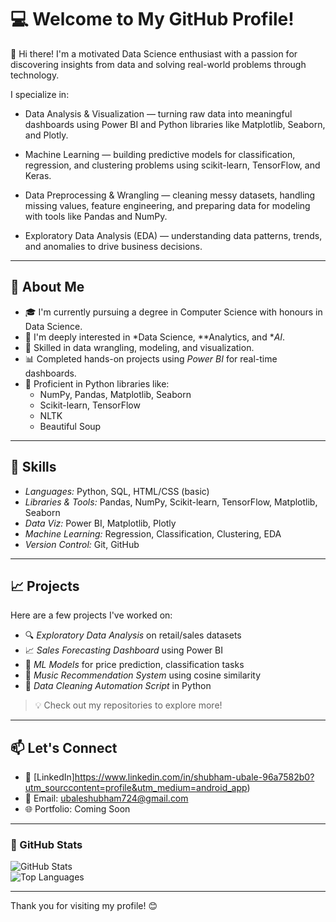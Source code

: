 # 💻 Welcome to My GitHub Profile!

👋 Hi there!
I'm a motivated Data Science enthusiast with a passion for discovering insights from data and solving real-world problems through technology.

I specialize in:

- Data Analysis & Visualization — turning raw data into meaningful dashboards using Power BI and Python libraries like Matplotlib, Seaborn, and Plotly.

- Machine Learning — building predictive models for classification, regression, and clustering problems using scikit-learn, TensorFlow, and Keras.

- Data Preprocessing & Wrangling — cleaning messy datasets, handling missing values, feature engineering, and preparing data for modeling with tools like Pandas and NumPy.

- Exploratory Data Analysis (EDA) — understanding data patterns, trends, and anomalies to drive business decisions.

---

## 🧠 About Me

- 🎓 I'm currently pursuing a degree in Computer Science with honours in Data Science.
- 🔬 I'm deeply interested in *Data Science, **Analytics, and **AI*.
- 🧰 Skilled in data wrangling, modeling, and visualization.
- 📊 Completed hands-on projects using *Power BI* for real-time dashboards.
- 🐍 Proficient in Python libraries like:
  - NumPy, Pandas, Matplotlib, Seaborn
  - Scikit-learn, TensorFlow
  - NLTK
  - Beautiful Soup

---

## 🚀 Skills

- *Languages:* Python, SQL, HTML/CSS (basic)
- *Libraries & Tools:* Pandas, NumPy, Scikit-learn, TensorFlow, Matplotlib, Seaborn
- *Data Viz:* Power BI, Matplotlib, Plotly
- *Machine Learning:* Regression, Classification, Clustering, EDA
- *Version Control:* Git, GitHub

---

## 📈 Projects

Here are a few projects I've worked on:

- 🔍 *Exploratory Data Analysis* on retail/sales datasets
- 📈 *Sales Forecasting Dashboard* using Power BI
- 🤖 *ML Models* for price prediction, classification tasks
- 🎵 *Music Recommendation System* using cosine similarity
- 🧹 *Data Cleaning Automation Script* in Python

> 💡 Check out my repositories to explore more!

---

## 📫 Let's Connect

- 💼 [LinkedIn]https://www.linkedin.com/in/shubham-ubale-96a7582b0?utm_sourccontent=profile&utm_medium=android_app)  
- 📧 Email: ubaleshubham724@gmail.com
- 🌐 Portfolio: Coming Soon

---

### 🔧 GitHub Stats

![GitHub Stats](https://github-readme-stats.vercel.app/api?username=ShubhamUbale22&show_icons=true&theme=tokyonight)  
![Top Languages](https://github-readme-stats.vercel.app/api/top-langs/?username=ShubhamUbale22&layout=compact&theme=tokyonight)

---

Thank you for visiting my profile! 😊
